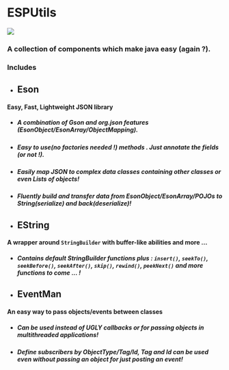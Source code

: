 # ESPUtils
[![](https://jitpack.io/v/kasra-sh/esputils.svg)](https://jitpack.io/#kasra-sh/esputils)
###
### A collection of components which make java easy (again ?).
### Includes
- ## Eson
#### Easy, Fast, Lightweight JSON library
 - ##### A combination of Gson and org.json features (EsonObject/EsonArray/ObjectMapping).
 - ##### Easy to use(no factories needed !) methods . Just annotate the fields (or not !).
 - ##### Easily map JSON to complex data classes containing other classes or even Lists of objects!
 - ##### Fluently build and transfer data from *EsonObject*/*EsonArray*/*POJO*s to *String*(serialize) and back(deserialize)!
- ## EString
#### A wrapper around `StringBuilder` with buffer-like abilities and more ...
- ##### Contains default StringBuilder functions plus : `insert()`, `seekTo()`, `seekBefore()`, `seekAfter()`, `skip()`, `rewind()`, `peekNext()` and more functions to come ... !
- ## EventMan
#### An easy way to pass objects/events between classes
 - ##### Can be used instead of *UGLY* callbacks or for passing objects in multithreaded applications!
 - ##### Define subscribers by ObjectType/Tag/Id, Tag and Id can be used even without passing an object for just posting an event!
